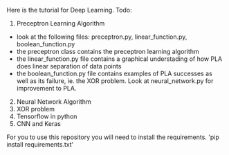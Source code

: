 Here is the tutorial for Deep Learning.
Todo:
1. Preceptron Learning Algorithm
  - look at the following files: preceptron.py, linear_function.py, boolean_function.py
  - the preceptron class contains the preceptron learning algorithm
  - the linear_function.py file contains a graphical understading of how PLA
  does linear separation of data points
  - the boolean_function.py file contains examples of PLA successes as well as
  its failure, ie. the XOR problem. Look at neural_network.py for improvement to PLA.
2. Neural Network Algorithm
3. XOR problem
4. Tensorflow in python
5. CNN and Keras

For you to use this repository you will need to install the requirements.
'pip install requirements.txt'
